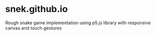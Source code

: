 # snek.github.io

Rough snake game implementation using p5.js library with responsive canvas and touch gestures
